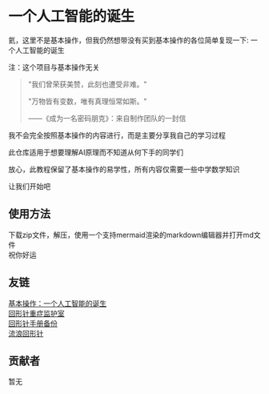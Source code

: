 # 一个人工智能的诞生

氦，这里不是基本操作，但我仍然想带没有买到基本操作的各位简单复现一下: 一个人工智能的诞生

注：这个项目与基本操作无关

> "我们曾荣获美赞，此刻也遭受非难。"
> 
> "万物皆有变数，唯有真理恒常如斯。"
> 
> ——《成为一名密码朋克》：来自制作团队的一封信

我不会完全按照基本操作的内容进行，而是主要分享我自己的学习过程

此仓库适用于想要理解AI原理而不知道从何下手的同学们

放心，此教程保留了基本操作的易学性，所有内容仅需要一些中学数学知识

让我们开始吧

## 使用方法

下载zip文件，解压，使用一个支持mermaid渲染的markdown编辑器并打开md文件  
祝你好运

## 友链

[基本操作：一个人工智能的诞生](https://jibencaozuo.com/zh-Hans/videoSeries/1/episode/1)  
[回形针重症监护室](https://ipaperclip.icu/)  
[回形针手册备份](http://ipaperclip.live/)  
[流浪回形针](https://wandering-paperclip.glitch.me/)  

## 贡献者

暂无
